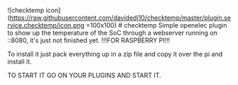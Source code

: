 ![checktemp icon](https://raw.githubusercontent.com/davidedj10/checktemp/master/plugin.service.checktemp/icon.png =100x100) # checktemp
Simple openelec plugin to show up the temperature of the SoC through a webserver running on ::8080, it's just not finished yet. !!!FOR RASPBERRY PI!!!

To install it just pack everything up in a zip file and copy it over the pi and install it.

TO START IT GO ON YOUR PLUGINS AND START IT.
